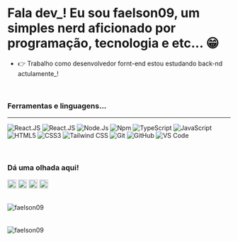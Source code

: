 # Fala dev_! Eu sou faelson09, um simples nerd aficionado por programação, tecnologia e etc... :grin:

- :point_right: Trabalho como desenvolvedor fornt-end estou estudando back-nd actulamente_!
<br> 

### Ferramentas e linguagens...
---
![React.JS](https://img.shields.io/badge/-React.Js-087ea4?style=flat-square&logo=react&logoColor=ffffff)
![React.JS](https://img.shields.io/badge/-React%20Native-087ea4?style=flat-square&logo=react&logoColor=ffffff)
![Node.Js](https://img.shields.io/badge/-Node.Js-339933?style=flat-square&logo=Node.js&logoColor=ffffff)
![Npm](https://img.shields.io/badge/-npm-CB3837?style=flat-square&logo=npm)
![TypeScript](https://img.shields.io/badge/-TypeScript-2f74c0?style=flat-square&logo=typescript&logoColor=ffffff)
![JavaScript](https://img.shields.io/badge/-JavaScript-%23F7DF1C?style=flat-square&logo=javascript&logoColor=000000&labelColor=%23F7DF1C&color=%23FFCE5A)
![HTML5](https://img.shields.io/badge/-HTML5-%23E44D27?style=flat-square&logo=html5&logoColor=ffffff)
![CSS3](https://img.shields.io/badge/-CSS3-%231572B6?style=flat-square&logo=css3)
![Tailwind CSS](http://img.shields.io/badge/-Tailwind%20CSS-3776AB?style=flat-square&logo=tailwindcss&logoColor=ffffff)
![Git](https://img.shields.io/badge/-Git-%23F05032?style=flat-square&logo=git&logoColor=%23ffffff)
![GitHub](https://img.shields.io/badge/-GitHub-181717?style=flat-square&logo=github)
![VS Code](http://img.shields.io/badge/-VS%20Code-007ACC?style=flat-square&logo=visual-studio-code&logoColor=ffffff)

<br>

### Dá uma olhada aqui!
[<img src='http://img.shields.io/badge/-instagram-405DE6?style=flat-square&logo=instagram&logoColor=ffffff' height='20'>](https://www.instagram.com/faelsonn09)
[<img src='http://img.shields.io/badge/-facebook-4267B2?style=flat-square&logo=facebook&logoColor=ffffff' height='20'>](https://facebook.com/faelsonn09)
[<img src='http://img.shields.io/badge/-linkedin-0E76A8?style=flat-square&logo=linkedin&logoColor=ffffff' height='20'>](https://www.linkedin.com/in/faelson-nunes-80a091272/)
[<img src='http://img.shields.io/badge/-twitter-1DA1F2?style=flat-square&logo=twitter&logoColor=ffffff' height='20'>](https://twitter.com/FaelsonNunes)

<br>

<div><img align="center" src="https://github-readme-stats.vercel.app/api/top-langs/?username=faelson09&layout=compact&force=cpp&count_private=false" alt="faelson09" /></div>
<br>
<br>
<div><img align="center" src="https://github-readme-stats.vercel.app/api?username=faelson09&show_icons=true&count_private=false" alt="faelson09" /></div>
